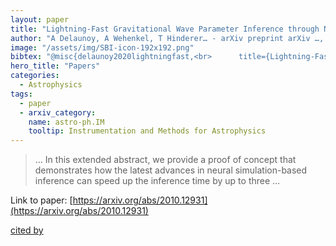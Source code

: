 ```yaml
---
layout: paper
title: "Lightning-Fast Gravitational Wave Parameter Inference through Neural Amortization"
author: "A Delaunoy, A Wehenkel, T Hinderer… - arXiv preprint arXiv …, 2020 - arxiv.org"
image: "/assets/img/SBI-icon-192x192.png"
bibtex: "@misc{delaunoy2020lightningfast,<br>      title={Lightning-Fast Gravitational Wave Parameter Inference through Neural Amortization}, <br>      author={Arnaud Delaunoy and Antoine Wehenkel and Tanja Hinderer and Samaya Nissanke and Christoph Weniger and Andrew R. Williamson and Gilles Louppe},<br>      year={2020},<br>      eprint={2010.12931},<br>      archivePrefix={arXiv},<br>      primaryClass={astro-ph.IM}<br>}"
hero_title: "Papers"
categories:
  - Astrophysics
tags:
  - paper
  - arxiv_category:
    name: astro-ph.IM
    tooltip: Instrumentation and Methods for Astrophysics
---
```

>… In this extended abstract, we provide a proof of concept that demonstrates how the latest advances in neural simulation-based inference can speed up the inference time by up to three …

Link to paper: [https://arxiv.org/abs/2010.12931](https://arxiv.org/abs/2010.12931)

[cited by](https://scholar.google.com/scholar?cites=14317329481681639020&as_sdt=2005&sciodt=0,5&hl=en&num=20)

